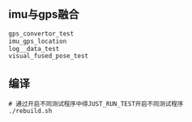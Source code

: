 ## imu与gps融合

```c++
gps_convertor_test
imu_gps_location
log__data_test
visual_fused_pose_test
```

## 编译

```shell
# 通过开启不同测试程序中得JUST_RUN_TEST开启不同测试程序
./rebuild.sh
```
